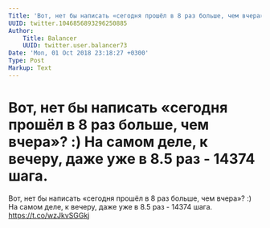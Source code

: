 ```yaml
---
Title: 'Вот, нет бы написать «сегодня прошёл в 8 раз больше, чем вчера»? :) На самом деле, к вечеру, даже уже в 8.5 раз - 14374 шага.'
UUID: twitter.1046856893296250885
Author:
    Title: Balancer
    UUID: twitter.user.balancer73
Date: 'Mon, 01 Oct 2018 23:18:27 +0300'
Type: Post
Markup: Text
---
```


# Вот, нет бы написать «сегодня прошёл в 8 раз больше, чем вчера»? :) На самом деле, к вечеру, даже уже в 8.5 раз - 14374 шага.

Вот, нет бы написать «сегодня прошёл в 8 раз больше, чем
вчера»? :) На самом деле, к вечеру, даже уже в 8.5 раз -
14374 шага. https://t.co/wzJkvSGGkj